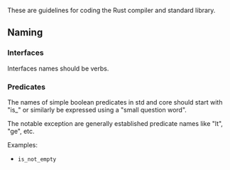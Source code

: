 These are guidelines for coding the Rust compiler and standard library.

## Naming

### Interfaces

Interfaces names should be verbs.

### Predicates

The names of simple boolean predicates in std and core should start with "is_" or similarly be expressed using a "small question word".

The notable exception are generally established predicate names like "lt", "ge", etc.

Examples:

* ```is_not_empty```